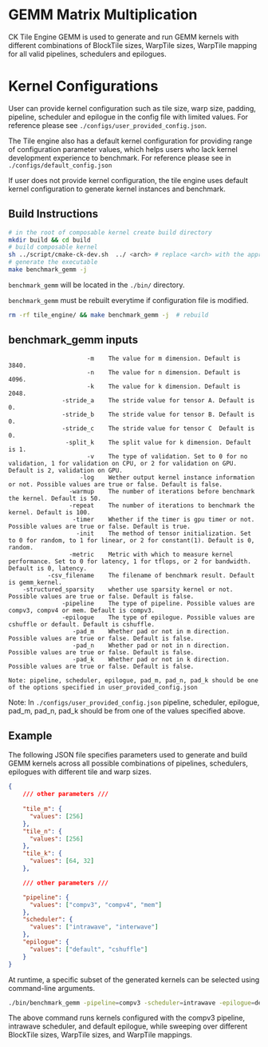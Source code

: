 # GEMM Matrix Multiplication

CK Tile Engine GEMM is used to generate and run GEMM kernels with different combinations of BlockTile sizes, WarpTile sizes, WarpTile mapping for all valid pipelines, schedulers and epilogues. 

# Kernel Configurations

User can provide kernel configuration such as tile size, warp size, padding, pipeline, scheduler and epilogue in the config file with limited values. For reference please see `./configs/user_provided_config.json`. 

The Tile engine also has a default kernel configuration for providing range of configuration parameter values, which helps users who lack kernel development experience to benchmark. For reference please see in `./configs/default_config.json`

If user does not provide kernel configuration, the tile engine uses default kernel configuration to generate kernel instances and benchmark. 

## Build Instructions
``` bash
# in the root of composable kernel create build directory
mkdir build && cd build
# build composable kernel
sh ../script/cmake-ck-dev.sh  ../ <arch> # replace <arch> with the appropriate architecture (example gfx942) or leave blank
# generate the executable
make benchmark_gemm -j
```
`benchmark_gemm` will be located in the `./bin/` directory.

`benchmark_gemm` must be rebuilt everytime if configuration file is modified.

``` bash
rm -rf tile_engine/ && make benchmark_gemm -j  # rebuild
```

## benchmark_gemm inputs
```
                      -m    The value for m dimension. Default is 3840.
                      -n    The value for n dimension. Default is 4096.
                      -k    The value for k dimension. Default is 2048.
               -stride_a    The stride value for tensor A. Default is 0.
               -stride_b    The stride value for tensor B. Default is 0.
               -stride_c    The stride value for tensor C  Default is 0.
                -split_k    The split value for k dimension. Default is 1.
                      -v    The type of validation. Set to 0 for no validation, 1 for validation on CPU, or 2 for validation on GPU. Default is 2, validation on GPU.
                    -log    Wether output kernel instance information or not. Possible values are true or false. Default is false.
                 -warmup    The number of iterations before benchmark the kernel. Default is 50.
                 -repeat    The number of iterations to benchmark the kernel. Default is 100.
                  -timer    Whether if the timer is gpu timer or not. Possible values are true or false. Default is true.  
                   -init    The method of tensor initialization. Set to 0 for random, to 1 for linear, or 2 for constant(1). Default is 0, random.
                 -metric    Metric with which to measure kernel performance. Set to 0 for latency, 1 for tflops, or 2 for bandwidth. Default is 0, latency.
           -csv_filename    The filename of benchmark result. Default is gemm_kernel.
    -structured_sparsity    whether use sparsity kernel or not. Possible values are true or false. Default is false.
               -pipeline    The type of pipeline. Possible values are compv3, compv4 or mem. Default is compv3.     
               -epilogue    The type of epilogue. Possible values are cshuffle or default. Default is cshuffle.
                  -pad_m    Whether pad or not in m direction. Possible values are true or false. Default is false. 
                  -pad_n    Whether pad or not in n direction. Possible values are true or false. Default is false. 
                  -pad_k    Whether pad or not in k direction. Possible values are true or false. Default is false. 

Note: pipeline, scheduler, epilogue, pad_m, pad_n, pad_k should be one of the options specified in user_provided_config.json 
```
Note: In `./configs/user_provided_config.json` pipeline, scheduler, epilogue, pad_m, pad_n, pad_k should be from one of the values specified above. 

## Example

The following JSON file specifies parameters used to generate and build GEMM kernels across all possible combinations of pipelines, schedulers, epilogues with different tile and warp sizes.

```json
{     
    /// other parameters ///
    
    "tile_m": {
      "values": [256]
    },
    "tile_n": {
      "values": [256]
    },
    "tile_k": {
      "values": [64, 32]
    },

    /// other parameters ///

    "pipeline": {
      "values": ["compv3", "compv4", "mem"]
    },
    "scheduler": {
      "values": ["intrawave", "interwave"]
    },
    "epilogue": {
      "values": ["default", "cshuffle"]
    }
}
```

At runtime, a specific subset of the generated kernels can be selected using command-line arguments.
``` bash
./bin/benchmark_gemm -pipeline=compv3 -scheduler=intrawave -epilogue=default 
```
The above command runs kernels configured with the compv3 pipeline, intrawave scheduler, and default epilogue, while sweeping over different BlockTile sizes, WarpTile sizes, and WarpTile mappings.

